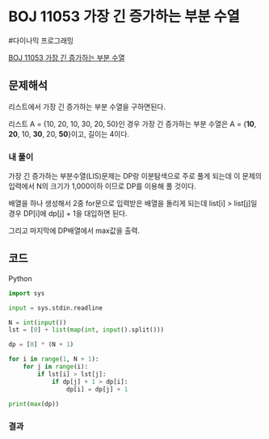 # BOJ 11053 가장 긴 증가하는 부분 수열
#다이나믹 프로그래밍

[BOJ 11053 가장 긴 증가하는 부분 수열](https://www.acmicpc.net/problem/11053)

## 문제해석

리스트에서 가장 긴 증가하는 부분 수열을 구하면된다.

리스트 A = {10, 20, 10, 30, 20, 50}인 경우  가장 긴 증가하는 부분 수열은 A = {**10**, **20**, 10, **30**, 20, **50**}이고, 길이는 4이다.


### 내 풀이

가장 긴 증가하는 부분수열(LIS)문제는 DP랑 이분탐색으로 주로 풀게 되는데 이 문제의 입력에서 N의 크기가 1,000이하 이므로 DP를 이용해 풀 것이다.

배열을 하나 생성해서 2중 for문으로 입력받은 배열을 돌리게 되는데 list[i] > list[j]일 경우 DP[i]에 dp[j] + 1을 대입하면 된다.

그리고 마지막에 DP배열에서 max값을 출력.


## 코드
Python
```python
import sys

input = sys.stdin.readline

N = int(input())
lst = [0] + list(map(int, input().split()))

dp = [0] * (N + 1)

for i in range(1, N + 1):
    for j in range(i):
        if lst[i] > lst[j]:
            if dp[j] + 1 > dp[i]:
                dp[i] = dp[j] + 1
                
print(max(dp))
```

### 결과
